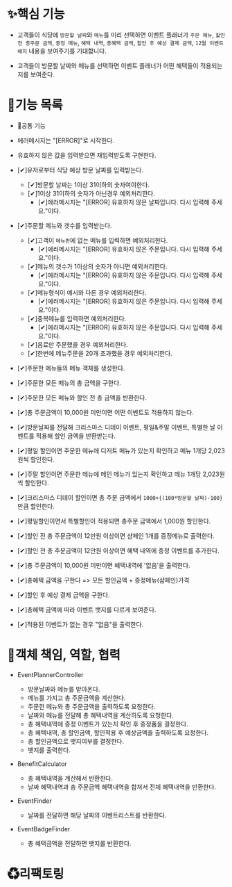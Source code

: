 # ✨핵심 기능

- 고객들이 식당에 `방문할 날짜`와 `메뉴`를 미리 선택하면 이벤트 플래너가 `주문 메뉴`, `할인 전 총주문 금액`, `증정 메뉴`, `혜택 내역`, `총혜택 금액`, `할인 후 예상 결제 금액`, `12월 이벤트 배지` 내용을 보여주기를 기대합니다.

- 고객들이 방문할 날짜와 메뉴를 선택하면 이벤트 플래너가 어떤 혜택들이 적용되는지를 보여준다.

# 🚀기능 목록

- 📌공통 기능
- 에러메시지는 "[ERROR]"로 시작한다.
- 유효하지 않은 값을 입력받으면 재입력받도록 구현한다.

- [✔]유저로부터 식당 예상 방문 날짜를 입력받는다.

  - [✔]방문할 날짜는 1이상 31이하의 숫자여야한다.
  - [✔]1이상 31이하의 숫자가 아닌경우 예외처리한다.
    - [✔]에러메시지는 "[ERROR] 유효하지 않은 날짜입니다. 다시 입력해 주세요."이다.

- [✔]주문할 메뉴와 갯수를 입력받는다.

  - [✔]고객이 `메뉴판`에 없는 메뉴를 입력하면 예외처리한다.
    - [✔]에러메시지는 "[ERROR] 유효하지 않은 주문입니다. 다시 입력해 주세요."이다.
  - [✔]메뉴의 갯수가 1이상의 숫자가 아니면 예외처리한다.
    - [✔]에러메시지는 "[ERROR] 유효하지 않은 주문입니다. 다시 입력해 주세요."이다.
  - [✔]메뉴형식이 예시와 다른 경우 예외처리한다.
    - [✔]에러메시지는 "[ERROR] 유효하지 않은 주문입니다. 다시 입력해 주세요."이다.
  - [✔]중복메뉴를 입력하면 예외처리한다.
    - [✔]에러메시지는 "[ERROR] 유효하지 않은 주문입니다. 다시 입력해 주세요."이다.
  - [✔]음료만 주문했을 경우 예외처리한다.
  - [✔]한번에 메뉴주문을 20개 초과했을 경우 예외처리한다.

- [✔]주문한 메뉴들의 메뉴 객체를 생성한다.
- [✔]주문한 모든 메뉴의 총 금액을 구한다.
- [✔]주문한 모든 메뉴와 할인 전 총 금액을 반환한다.

- [✔]총 주문금액이 10,000원 미만이면 어떤 이벤트도 적용하지 않는다.

- [✔]방문날짜를 전달해 크리스마스 디데이 이벤트, 평일&주말 이벤트, 특별한 날 이벤트를 적용해 할인 금액을 반환받는다.
- [✔]평일 할인이면 주문한 메뉴에 디저트 메뉴가 있는지 확인하고 메뉴 1개당 2,023원씩 할인한다.
- [✔]주말 할인이면 주문한 메뉴에 메인 메뉴가 있는지 확인하고 메뉴 1개당 2,023원씩 할인한다.
- [✔]크리스마스 디데이 할인이면 총 주문 금액에서 `1000+{(100*방문할 날짜)-100}`만큼 할인한다.
- [✔]평일할인이면서 특별할인이 적용되면 총주문 금액에서 1,000원 할인한다.
- [✔]할인 전 총 주문금액이 12만원 이상이면 샴페인 1개를 증정메뉴로 출력한다.
- [✔]할인 전 총 주문금액이 12만원 이상이면 혜택 내역에 증정 이벤트를 추가한다.
- [✔]총 주문금액이 10,000원 미만이면 혜택내역에 '없음'을 출력한다.

- [✔]총혜택 금액을 구한다 => 모든 할인금액 + 증정메뉴(샴페인)가격
- [✔]할인 후 예상 결제 금액을 구한다.
- [✔]총혜택 금액에 따라 이벤트 뱃지를 다르게 보여준다.
- [✔]적용된 이벤트가 없는 경우 "없음"을 출력한다.

# 🧩객체 책임, 역할, 협력

- EventPlannerController

  - 방문날짜와 메뉴를 받아온다.
  - 메뉴를 가지고 총 주문금액을 계산한다.
  - 주문한 메뉴와 총 주문금액을 출력하도록 요청한다.
  - 날짜와 메뉴를 전달해 총 혜택내역을 계산하도록 요청한다.
  - 총 혜택내역에 증정 이벤트가 있는지 확인 후 증정품을 결정한다.
  - 총 혜택내역, 총 할인금액, 할인적용 후 예상금액을 출력하도록 요청한다.
  - 총 할인금액으로 뱃지여부를 결정한다.
  - 뱃지를 출력한다.

- BenefitCalculator

  - 총 혜택내역을 계산해서 반환한다.
  - 날짜 혜택내역과 총 주문금액 혜택내역을 합쳐서 전체 혜택내역을 반환한다.

- EventFinder

  - 날짜를 전달하면 해당 날짜의 이벤트리스트를 반환한다.

- EventBadgeFinder
  - 총 혜택금액을 전달하면 뱃지를 반환한다.

# ♻리팩토링
